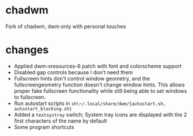 # chadwm
Fork of chadwm, dwm only with personal touches

# changes
- Applied dwm-xresources-6 patch with font and colorscheme support
- Disabled gap controls because I don't need them
- Fullscreen hints don't control window geometry, and the
  fullscreengeometry function doesn't change window hints.
  This allows proper fake fullscreen functionality while still being
  able to set windows to fullscreen.
- Run autostart scripts in ```sh\~/.local/share/dwm/{autostart.sh, autostart_blocking.sh}```
- Added a `textsystray` switch; System tray icons are displayed with the 2 first characters of the name by default
- Some program shortcuts
